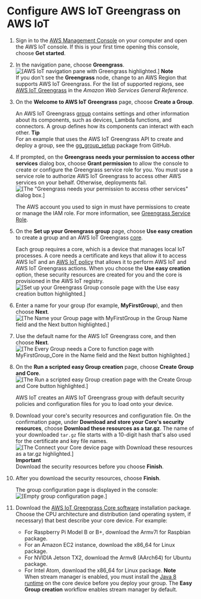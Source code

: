 # Configure AWS IoT Greengrass on AWS IoT<a name="gg-config"></a>

1. Sign in to the [AWS Management Console](https://console.aws.amazon.com/) on your computer and open the AWS IoT console\. If this is your first time opening this console, choose **Get started**\.

1. In the navigation pane, choose **Greengrass**\.  
![\[AWS IoT navigation pane with Greengrass highlighted.\]](http://docs.aws.amazon.com/greengrass/latest/developerguide/images/console-greengrass.png)
**Note**  
If you don't see the **Greengrass** node, change to an AWS Region that supports AWS IoT Greengrass\. For the list of supported regions, see [AWS IoT Greengrass](https://docs.aws.amazon.com/general/latest/gr/greengrass.html) in the *Amazon Web Services General Reference*\.

1. On the **Welcome to AWS IoT Greengrass** page, choose **Create a Group**\.

   An AWS IoT Greengrass [group](what-is-gg.md#gg-group) contains settings and other information about its components, such as devices, Lambda functions, and connectors\. A group defines how its components can interact with each other\.
**Tip**  
For an example that uses the AWS IoT Greengrass API to create and deploy a group, see the [ gg\_group\_setup](https://github.com/awslabs/aws-greengrass-group-setup) package from GitHub\.

1. If prompted, on the **Greengrass needs your permission to access other services** dialog box, choose **Grant permission** to allow the console to create or configure the Greengrass service role for you\. You must use a service role to authorize AWS IoT Greengrass to access other AWS services on your behalf\. Otherwise, deployments fail\.  
![\[The "Greengrass needs your permission to access other services" dialog box.\]](http://docs.aws.amazon.com/greengrass/latest/developerguide/images/service-role-grant-perms.png)

   The AWS account you used to sign in must have permissions to create or manage the IAM role\. For more information, see [Greengrass Service Role](service-role.md)\.

1. On the **Set up your Greengrass group** page, choose **Use easy creation** to create a group and an AWS IoT Greengrass [core](gg-core.md)\.

   Each group requires a core, which is a device that manages local IoT processes\. A core needs a certificate and keys that allow it to access AWS IoT and an [AWS IoT policy](https://docs.aws.amazon.com/iot/latest/developerguide/iot-policies.html) that allows it to perform AWS IoT and AWS IoT Greengrass actions\. When you choose the **Use easy creation** option, these security resources are created for you and the core is provisioned in the AWS IoT registry\.  
![\[Set up your Greengrass Group console page with the Use easy creation button highlighted.\]](http://docs.aws.amazon.com/greengrass/latest/developerguide/images/gg-get-started-005.png)

1. Enter a name for your group \(for example, **MyFirstGroup**\), and then choose **Next**\.  
![\[The Name your Group page with MyFirstGroup in the Group Name field and the Next button highlighted.\]](http://docs.aws.amazon.com/greengrass/latest/developerguide/images/gg-get-started-006.png)

1. Use the default name for the AWS IoT Greengrass core, and then choose **Next**\.  
![\[The Every Group needs a Core to function page with MyFirstGroup_Core in the Name field and the Next button highlighted.\]](http://docs.aws.amazon.com/greengrass/latest/developerguide/images/gg-get-started-007.png)

1. On the **Run a scripted easy Group creation** page, choose **Create Group and Core**\.  
![\[The Run a scripted easy Group creation page with the Create Group and Core button highlighted.\]](http://docs.aws.amazon.com/greengrass/latest/developerguide/images/gg-get-started-008.png)

   AWS IoT creates an AWS IoT Greengrass group with default security policies and configuration files for you to load onto your device\.

1. <a name="gg-core-download"></a>Download your core's security resources and configuration file\. On the confirmation page, under **Download and store your Core's security resources**, choose **Download these resources as a tar\.gz**\. The name of your downloaded `tar.gz` file starts with a 10\-digit hash that's also used for the certificate and key file names\.  
![\[The Connect your Core device page with Download these resources as a tar.gz highlighted.\]](http://docs.aws.amazon.com/greengrass/latest/developerguide/images/gg-get-started-009.png)
**Important**  
Download the security resources before you choose **Finish**\.

1. After you download the security resources, choose **Finish**\.

   The group configuration page is displayed in the console:  
![\[Empty group configuration page.\]](http://docs.aws.amazon.com/greengrass/latest/developerguide/images/gg-get-started-009.2.png)

1. Download the [AWS IoT Greengrass Core software](what-is-gg.md#gg-core-download-tab) installation package\. Choose the CPU architecture and distribution \(and operating system, if necessary\) that best describe your core device\. For example:
   + For Raspberry Pi Model B or B\+, download the Armv7l for Raspbian package\.
   + For an Amazon EC2 instance, download the x86\_64 for Linux package\.
   + For NVIDIA Jetson TX2, download the Armv8 \(AArch64\) for Ubuntu package\.
   + For Intel Atom, download the x86\_64 for Linux package\.
**Note**  
When stream manager is enabled, you must install the [Java 8 runtime](stream-manager.md#stream-manager-requirements) on the core device before you deploy your group\. The **Easy Group creation** workflow enables stream manager by default\.
